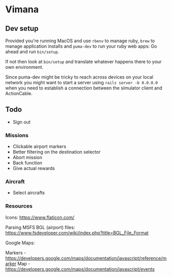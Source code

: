 # Vimana

## Dev setup

Provided you're running MacOS and use `rbenv` to manage ruby, `brew` to manage application installs and `puma-dev` to run your ruby web apps: Go ahead and run `bin/setup`.

If not then look at `bin/setup` and translate whatever happens there to your own environment.

Since puma-dev might be tricky to reach across devices on your local network you might want to start a server using `rails server -b 0.0.0.0` when you need to establish a connection between the simulator client and ActionCable.

## Todo

- Sign out

### Missions

- Clickable airport markers
- Better filtering on the destination selector
- Abort mission
- Back function
- Give actual rewards

### Aircraft

- Select aircrafts

### Resources

Icons:
https://www.flaticon.com/

Parsing MSFS BGL (airport) files:
https://www.fsdeveloper.com/wiki/index.php?title=BGL_File_Format

Google Maps:

Markers - https://developers.google.com/maps/documentation/javascript/reference/marker
Map - https://developers.google.com/maps/documentation/javascript/events
